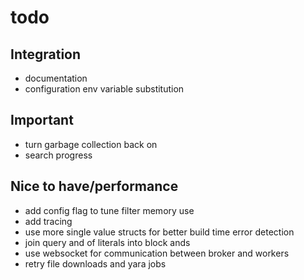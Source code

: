 

# todo

## Integration
- documentation
- configuration env variable substitution

## Important
- turn garbage collection back on
- search progress

## Nice to have/performance
- add config flag to tune filter memory use
- add tracing
- use more single value structs for better build time error detection
- join query and of literals into block ands
- use websocket for communication between broker and workers
- retry file downloads and yara jobs